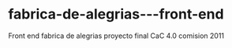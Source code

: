 # fabrica-de-alegrias---front-end
Front end fabrica de alegrias proyecto final CaC 4.0 comision 2011
